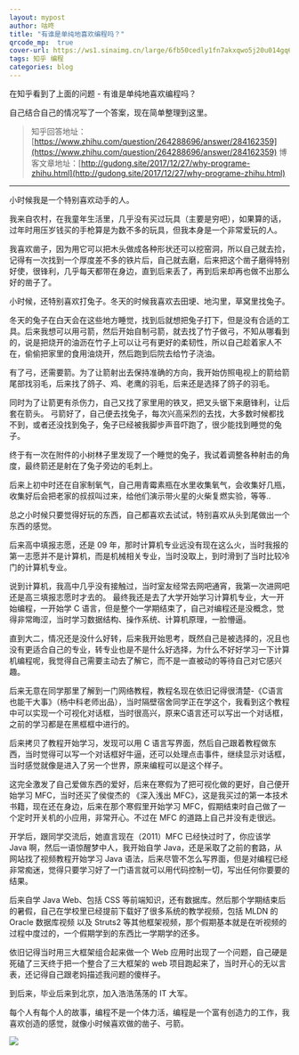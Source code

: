 ```yaml
---
layout: mypost
author: 咕咚
title: "有谁是单纯地喜欢编程吗？"
qrcode_mp:  true
cover-url: https://ws1.sinaimg.cn/large/6fb50cedly1fn7akxqwo5j20u014gq6w.jpg
tags: 知乎 编程
categories: blog 
---
```


在知乎看到了上面的问题 - 有谁是单纯地喜欢编程吗？

自己结合自己的情况写了一个答案，现在简单整理到这里。

> 知乎回答地址：[https://www.zhihu.com/question/264288696/answer/284162359](https://www.zhihu.com/question/264288696/answer/284162359)
> 博客文章地址：[http://gudong.site/2017/12/27/why-programe-zhihu.html](http://gudong.site/2017/12/27/why-programe-zhihu.html)

---

小时候我是一个特别喜欢动手的人。

我来自农村，在我童年生活里，几乎没有买过玩具（主要是穷吧），如果算的话，过年时用压岁钱买的手枪算是为数不多的玩具，但我本身是一个非常爱玩的人。

我喜欢凿子，因为用它可以把木头做成各种形状还可以挖窑洞，所以自己就去捡，记得有一次找到一个厚度差不多的铁片后，自己就去磨，后来把这个凿子磨得特别好使，很锋利，几乎每天都带在身边，直到后来丢了，再到后来却再也做不出那么好的凿子了。

小时候，还特别喜欢打兔子。冬天的时候我喜欢去田埂、地沟里，草窝里找兔子。

冬天的兔子在白天会在这些地方睡觉，找到后就想把兔子打下，但是没有合适的工具。后来我想可以用弓箭，然后开始自制弓箭，就去找了竹子做弓，不知从哪看到的，说是把烧开的油沥在竹子上可以让弓有更好的柔韧性，所以自己趁着家人不在，偷偷把家里的食用油烧开，然后跑到后院去给竹子浇油。

有了弓，还需要箭。为了让箭射出去保持准确的方向，我开始仿照电视上的箭给箭尾部找羽毛，后来找了鸽子、鸡、老鹰的羽毛，后来还是选择了鸽子的羽毛。

同时为了让箭更有杀伤力，自己又找了家里用的铁叉，把叉头锯下来磨锋利，让后套在箭头。
弓箭好了，自己便去找兔子，每次兴高采烈的去找，大多数时候都找不到，或者还没找到兔子，兔子已经被我脚步声音吓跑了，很少能找到睡觉的兔子。

终于有一次在附件的小树林子里发现了一个睡觉的兔子，我试着调整各种射击的角度，最终箭还是射在了兔子旁边的毛刺上。

后来上初中时还在自家制氧气，自己用青霉素瓶在水里收集氧气，会收集好几瓶，收集好后会把老家的叔叔叫过来，给他们演示带火星的火柴复燃实验，等等..

总之小时候只要觉得好玩的东西，自己都喜欢去试试，特别喜欢从头到尾做出一个东西的感觉。

后来高中填报志愿，还是 09 年，那时计算机专业远没有现在这么火，当时我报的第一志愿并不是计算机，而是机械相关专业，当时没取上，到时滑到了当时比较冷门的计算机专业。

说到计算机，我高中几乎没有接触过，当时室友经常去网吧通宵，我第一次进网吧还是高三填报志愿时才去的。
最终我还是去了大学开始学习计算机专业，大一开始编程，一开始学 C 语言，但是整个一学期结束了，自己对编程还是没概念，觉得非常晦涩，当时学习数据结构、操作系统、计算机原理，一脸懵逼。

直到大二，情况还是没什么好转，后来我开始思考，既然自己是被选择的，况且也没有更适合自己的专业，转专业也是不是什么好选择，为什么不好好学习一下计算机编程呢，我觉得自己需要主动去了解它，而不是一直被动的等待自己对它感兴趣。

后来无意在同学那里了解到一门网络教程，教程名现在依旧记得很清楚-《C语言也能干大事》（杨中科老师出品），当时隔壁宿舍同学正在学这个，我看到这个教程中可以实现一个可视化对话框，当时很高兴，原来C语言还可以写出一个对话框，之前的学习都是在黑框框中进行的。

后来拷贝了教程开始学习，发现可以用 C 语言写界面，然后自己跟着教程做东西，当时觉得可以写一个对话框好牛逼，还可以处理点击事件，继续显示对话框，当时感觉就像是进入了另一个世界，原来编程可以是这个样子。

这完全激发了自己爱做东西的爱好，后来在寒假为了把可视化做的更好，自己便开始学习 MFC，当时还买了侯俊杰的 《深入浅出 MFC》，这是我买过的第一本技术书籍，现在还在身边，后来在那个寒假里开始学习 MFC，假期结束时自己做了一个定时开关机的小应用，非常开心。不过在 MFC 的道路上自己并没有走很远。

开学后，跟同学交流后，她直言现在（2011）MFC 已经快过时了，你应该学 Java 啊，然后一语惊醒梦中人，我开始自学 Java，还是采取了之前的套路，从网站找了视频教程开始学习 Java 语法，后来尽管不怎么写界面，但是对编程已经非常痴迷，觉得只要学习好了一门语言就可以用代码控制一切，写出任何你要要的结果。

后来自学 Java Web、包括 CSS 等前端知识，还有数据库。然后那个学期结束后的暑假，自己在学校里已经提前下载好了很多系统的教学视频，包括 MLDN 的 Oracle 数据库视频 以及 Struts2 等其他框架视频，那个假期基本就是在听视频的过程中度过的，一个假期学到的东西比一学期学的还多。

依旧记得当时用三大框架组合起来做一个 Web 应用时出现了一个问题，自己硬是死磕了三天终于把一个整合了三大框架的 web 项目跑起来了，当时开心的无以言表，还记得自己跟老妈描述我问题的傻样子。

到后来，毕业后来到北京，加入浩浩荡荡的 IT 大军。

每个人有每个人的故事，编程不是一个体力活，编程是一个富有创造力的工作，我喜欢创造的感觉，就像小时候喜欢做的凿子、弓箭。

![](https://b-ssl.duitang.com/uploads/item/201402/07/20140207211400_LctxW.jpeg)